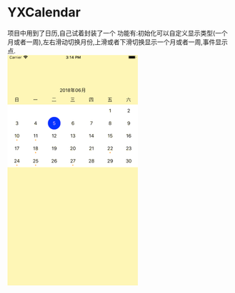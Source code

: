 # YXCalendar
项目中用到了日历,自己试着封装了一个
功能有:初始化可以自定义显示类型(一个月或者一周),左右滑动切换月份,上滑或者下滑切换显示一个月或者一周,事件显示点.
<br>
<img src="https://github.com/Yangxiiii/YXCalendar/blob/master/50gif.gif" width="292" height="517" /></a>
<br>

